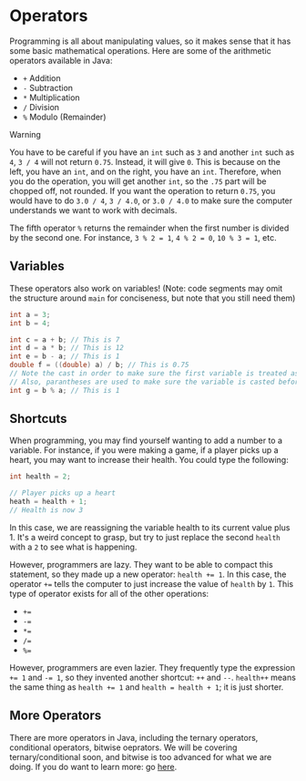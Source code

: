 # Operators

Programming is all about manipulating values, so it makes sense that it has some basic mathematical operations. Here are some of the arithmetic operators available in Java:

* `+`  Addition
* `-` Subtraction
* `*` Multiplication
* `/` Division
* `%` Modulo (Remainder)

> [!WARNING]
> You have to be careful if you have an `int` such as `3` and another `int` such as `4`, `3 / 4` will not return `0.75`. Instead, it will give `0`. This is because on the left, you have an `int`, and on the right, you have an `int`. Therefore, when you do the operation, you will get another `int`, so the `.75` part will be chopped off, not rounded. If you want the operation to return `0.75`, you would have to do `3.0 / 4`, `3 / 4.0`, or `3.0 / 4.0` to make sure the computer understands we want to work with decimals.

The fifth operator `%` returns the remainder when the first number is divided by the second one. For instance, `3 % 2 = 1`, `4 % 2 = 0`, `10 % 3 = 1`, etc.

## Variables

These operators also work on variables! (Note: code segments may omit the structure around `main` for conciseness, but note that you still need them)

```java
int a = 3;
int b = 4;

int c = a + b; // This is 7
int d = a * b; // This is 12
int e = b - a; // This is 1
double f = ((double) a) / b; // This is 0.75
// Note the cast in order to make sure the first variable is treated as a double
// Also, parantheses are used to make sure the variable is casted before the division takes place
int g = b % a; // This is 1
```

## Shortcuts

When programming, you may find yourself wanting to add a number to a variable. For instance, if you were making a game, if a player picks up a heart, you may want to increase their health. You could type the following:

```java
int health = 2;

// Player picks up a heart
heath = health + 1;
// Health is now 3
```

In this case, we are reassigning the variable health to its current value plus 1. It's a weird concept to grasp, but try to just replace the second `health` with a `2` to see what is happening.

However, programmers are lazy. They want to be able to compact this statement, so they made up a new operator: `health += 1`. In this case, the operator `+=` tells the computer to just increase the value of `health` by `1`. This type of operator exists for all of the other operations:

* `+=`
* `-=`
* `*=`
* `/=`
* `%=`

However, programmers are even lazier. They frequently type the expression `+= 1` and `-= 1`, so they invented another shortcut: `++` and `--`. `health++` means the same thing as `health += 1` and `health = health + 1`; it is just shorter.

## More Operators

There are more operators in Java, including the ternary operators, conditional operators, bitwise oeprators. We will be covering ternary/conditional soon, and bitwise is too advanced for what we are doing. If you do want to learn more: go [here](https://www.geeksforgeeks.org/operators-in-java/).
